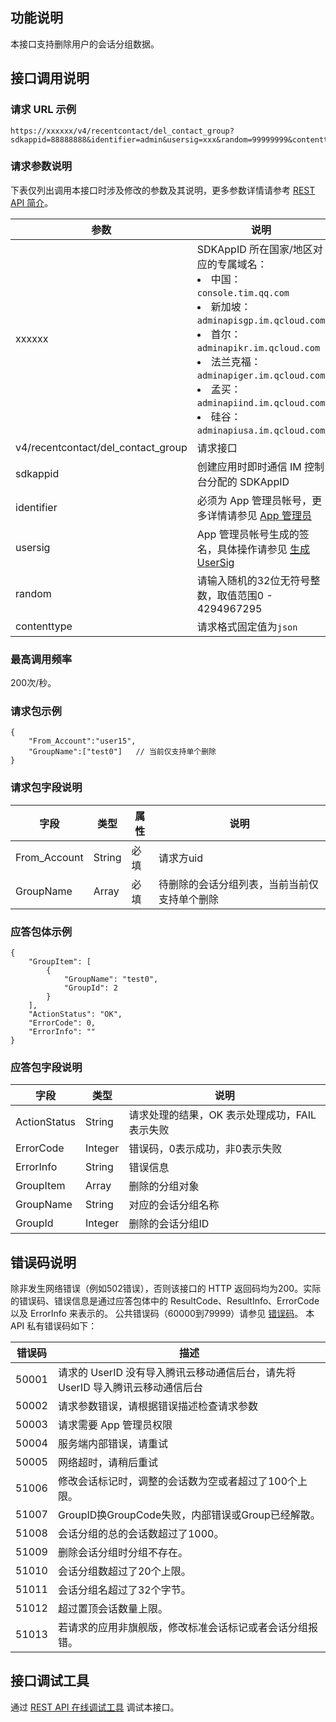 
## 功能说明
本接口支持删除用户的会话分组数据。

## 接口调用说明
### 请求 URL 示例
```
https://xxxxxx/v4/recentcontact/del_contact_group?sdkappid=88888888&identifier=admin&usersig=xxx&random=99999999&contenttype=json
```
### 请求参数说明

下表仅列出调用本接口时涉及修改的参数及其说明，更多参数详情请参考 [REST API 简介](https://cloud.tencent.com/document/product/269/1519)。

| 参数               | 说明                                 |
| ------------------ | ------------------------------------ |
| xxxxxx | SDKAppID 所在国家/地区对应的专属域名：<br><li>中国：`console.tim.qq.com`</li><li>新加坡：`adminapisgp.im.qcloud.com`</li><li>首尔： `adminapikr.im.qcloud.com`</li><li>法兰克福：`adminapiger.im.qcloud.com`</li><li>孟买：`adminapiind.im.qcloud.com`</li><li>硅谷：`adminapiusa.im.qcloud.com`</li>|
| v4/recentcontact/del_contact_group  | 请求接口                             |
| sdkappid           | 创建应用时即时通信 IM 控制台分配的 SDKAppID |
| identifier         | 必须为 App 管理员帐号，更多详情请参见 [App 管理员](https://cloud.tencent.com/document/product/269/31999#app-.E7.AE.A1.E7.90.86.E5.91.98)                |
| usersig            | App 管理员帐号生成的签名，具体操作请参见 [生成 UserSig](https://cloud.tencent.com/document/product/269/32688)    |
| random             | 请输入随机的32位无符号整数，取值范围0 - 4294967295                 |
|contenttype|请求格式固定值为`json`|

### 最高调用频率

200次/秒。

### 请求包示例
```
{
    "From_Account":"user15",
    "GroupName":["test0"]   // 当前仅支持单个删除
}
```

### 请求包字段说明

| 字段 | 类型|属性| 说明 |
|---------|---------|----|---------|
| From_Account|String| 必填|请求方uid|
| GroupName|Array| 必填|待删除的会话分组列表，当前当前仅支持单个删除|


### 应答包体示例

```
{
    "GroupItem": [
        {
            "GroupName": "test0",
            "GroupId": 2
        }
    ],
    "ActionStatus": "OK",
    "ErrorCode": 0,
    "ErrorInfo": ""
}
```


### 应答包字段说明

| 字段|类型 |说明 |
|---------|---------|---------|
| ActionStatus| String | 请求处理的结果，OK 表示处理成功，FAIL 表示失败  |
| ErrorCode| Integer | 错误码，0表示成功，非0表示失败|
| ErrorInfo| String | 错误信息  |
| GroupItem|Array | 删除的分组对象  |
| GroupName|String | 对应的会话分组名称  |
| GroupId|Integer | 删除的会话分组ID  |

[](id:ErrorCode)
## 错误码说明
除非发生网络错误（例如502错误），否则该接口的 HTTP 返回码均为200。实际的错误码、错误信息是通过应答包体中的 ResultCode、ResultInfo、ErrorCode 以及 ErrorInfo 来表示的。
公共错误码（60000到79999）请参见 [错误码](https://cloud.tencent.com/document/product/269/1671)。
本 API 私有错误码如下：

| 错误码 | 描述                                                         |
| ------ | ------------------------------------------------------------ |
| 50001  | 请求的 UserID 没有导入腾讯云移动通信后台，请先将 UserID 导入腾讯云移动通信后台 |
| 50002  | 请求参数错误，请根据错误描述检查请求参数                                    |
| 50003  | 请求需要 App 管理员权限                                         |
| 50004  | 服务端内部错误，请重试                                      |
| 50005  | 网络超时，请稍后重试                                       |
| 51006  | 修改会话标记时，调整的会话数为空或者超过了100个上限。|
| 51007  | GroupID换GroupCode失败，内部错误或Group已经解散。    |
| 51008  | 会话分组的总的会话数超过了1000。 |
| 51009  | 删除会话分组时分组不存在。       |
| 51010  | 会话分组数超过了20个上限。       |
| 51011  | 会话分组名超过了32个字节。       |
| 51012  | 超过置顶会话数量上限。       |
| 51013  | 若请求的应用非旗舰版，修改标准会话标记或者会话分组报错。|

## 接口调试工具
通过 [REST API 在线调试工具](https://tcc.tencentcs.com/im-api-tool/#/v4/recentcontact/get_list) 调试本接口。
